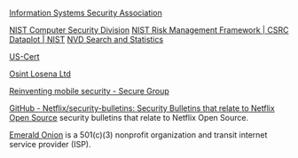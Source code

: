 
[Information Systems Security Association](https://www.members.issa.org/default.aspx)

[NIST Computer Security Division](https://csrc.nist.gov/)
[NIST Risk Management Framework | CSRC](https://csrc.nist.gov/Projects/Risk-Management)
[Dataplot | NIST](https://www.nist.gov/itl/sed/dataplot)
[NVD Search and Statistics](https://nvd.nist.gov/vuln/search)

[US-Cert](https://www.us-cert.gov/)

[Osint Losena Ltd](https://osint.ltd/)

[Reinventing mobile security - Secure Group](https://securegroup.com/)

[GitHub - Netflix/security-bulletins: Security Bulletins that relate to Netflix Open Source](https://github.com/Netflix/security-bulletins)
security bulletins that relate to Netflix Open Source.

[Emerald Onion](https://twitter.com/EmeraldOnion)
is a 501(c)(3) nonprofit organization and transit internet service provider (ISP).
